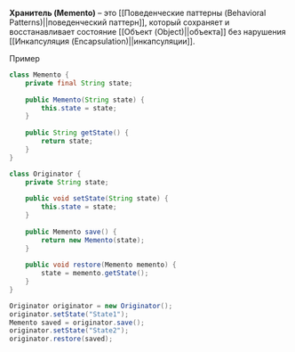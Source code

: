 **Хранитель (Memento)** – это [[Поведенческие паттерны (Behavioral Patterns)||поведенческий паттерн]], который сохраняет и восстанавливает состояние [[Объект (Object)||объекта]] без нарушения [[Инкапсуляция (Encapsulation)||инкапсуляции]].


Пример

```java
class Memento {
    private final String state;
    
    public Memento(String state) { 
	    this.state = state; 
	}
	
    public String getState() { 
	    return state; 
	}
}

class Originator {
    private String state;
    
    public void setState(String state) { 
	    this.state = state; 
	}
	
    public Memento save() { 
	    return new Memento(state); 
	}
	
    public void restore(Memento memento) { 
	    state = memento.getState(); 
	}
}

Originator originator = new Originator();
originator.setState("State1");
Memento saved = originator.save();
originator.setState("State2");
originator.restore(saved);
```
